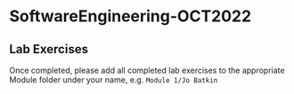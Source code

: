 # SoftwareEngineering-OCT2022

## Lab Exercises

Once completed, please add all completed lab exercises to the appropriate Module folder under your name, e.g. `Module 1/Jo Batkin`
